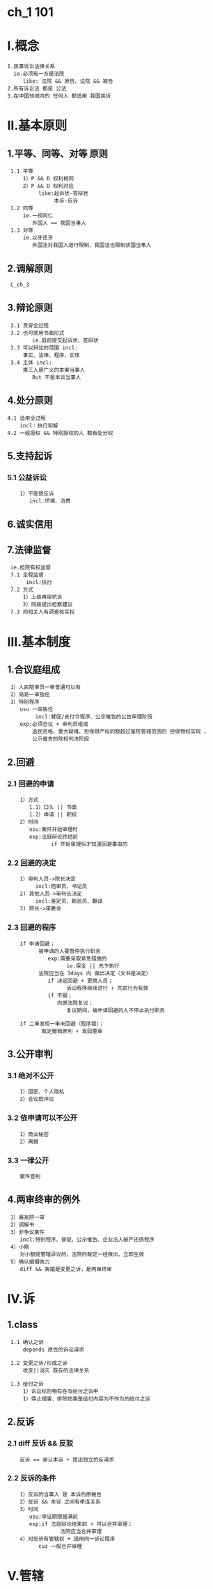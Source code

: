 # ch_1 101

# I.概念
    1.民事诉讼法律关系
      ie.必须有一方是法院
         like: 法院 && 原告、法院 && 被告
    2.所有诉讼法 都是 公法
    3.在中国领域内的 任何人 都适用 我国民诉

# II.基本原则 
## 1.平等、同等、对等 原则
     1.1 平等
         1）P && D 权利相同
         2）P && D 权利对应
              like:起诉状-答辩状
                   本诉-反诉
     1.2 同等
         ie.一视同仁
            外国人 == 我国当事人
     1.3 对等
         ie.以牙还牙
            外国法对我国人进行限制，我国法也限制该国当事人

## 2.调解原则
     C_ch_3

## 3.辩论原则
     3.1 贯穿全过程
     3.2 也可使用书面形式
            ie.庭前提交起诉状、答辩状
     3.3 可以辩论的范围 incl:
         事实、法律、程序、实体
     3.4 主体 incl:
         第三人是广义的本案当事人
            But 不是本诉当事人

## 4.处分原则
    4.1 适用全过程
        incl：执行和解
    4.2 一般授权 && 特别授权的人 都有处分权

## 5.支持起诉
### 5.1 公益诉讼
        1）不能提反诉
           incl:环境、消费


## 6.诚实信用

## 7.法律监督
     ie.检院有权监督
     7.1 全程监督
          incl:执行
     7.2 方式
         1）上级再审抗诉
         2）同级提出检察建议
     7.3 向相关人有调查核实权

# III.基本制度
## 1.合议庭组成
     1）人民陪审员一审普通可以有
     2）简易一审独任
     3）特别程序 
        usu 一审独任
             incl:督促/支付令程序、公示催告的公告审理阶段
        exp:必须合议 + 审判员组成
            选民资格、重大疑难、担保财产标的额超过基院管辖范围的 担保物权实现 、
            公示催告的除权判决阶段

## 2.回避
### 2.1 回避的申请
        1）方式
           1.1）口头 || 书面
           1.2）申请 || 职权
        2）时间
           usu:案件开始审理时
           exp:法庭辩论终结前
                  if 开始审理后才知道回避事由的

### 2.2 回避的决定
        1）审判人员->院长决定
             incl:陪审员、书记员
        2) 其他人员->审判长决定
             incl:鉴定员、勘验员、翻译
        3) 院长->审委会

### 2.3 回避的程序
        if 申请回避；
              被申请的人要暂停执行职务
                 exp:需要采取紧急措施的
                       ie.保全 || 先予执行
              法院应当在 3days 内 做出决定（文书是决定）
                 if 决定回避 + 更换人员；
                       诉讼程序继续进行 + 先前行为有效
                 if 不服；
                    向原法院复议；
                       复议期间，被申请回避的人不停止执行职务
        
        if 二审发现一审未回避（程序错）；
               裁定撤销原判 + 发回重审

## 3.公开审判
### 3.1 绝对不公开
        1）国密、个人隐私
        2）合议庭评议

### 3.2 依申请可以不公开
        1）商业秘密
        2）离婚

### 3.3 一律公开
        案件宣判

## 4.两审终审的例外
     1）最高院一审
     2）调解书
     3）非争议案件
        incl:特别程序、督促、公示催告、企业法人破产还债程序
     4）小额
        对小额提管辖异议的，法院的裁定一经做出，立即生效
     5）确认婚姻效力
        diff && 离婚是变更之诉，是两审终审

# IV.诉
## 1.class
     1.1 确认之诉
         depends 原告的诉讼请求
     
     1.2 变更之诉/形成之诉
         改变||消灭 既存的法律关系
     
     1.3 给付之诉
         1）诉讼标的物存在与给付之诉中
         1）停止侵害、排除妨害是给付内容为不作为的给付之诉

## 2.反诉
### 2.1 diff 反诉 && 反驳
        反诉 == 承认本诉 + 提出独立的反请求

### 2.2 反诉的条件
        1）反诉的当事人 是 本诉的原被告
        2）反诉 && 本诉 之间有牵连关系
        3）时间
           usu:举证期限届满前
           exp:if 法庭辩论结束前 + 可以合并审理；
                     法院应当合并审理
        4）对反诉有管辖权 + 适用同一诉讼程序
              cuz 一般合并审理


# V.管辖






